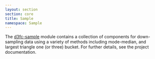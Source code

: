 ```yaml
---
layout: section
section: core
title: Sample
namespace: Sample
---
```


The [d3fc-sample](https://github.com/d3fc/d3fc-sample) module contains a collection of components for down-sampling data using a variety of methods including mode-median, and largest triangle one (or three) bucket. For further details, see the project documentation.
